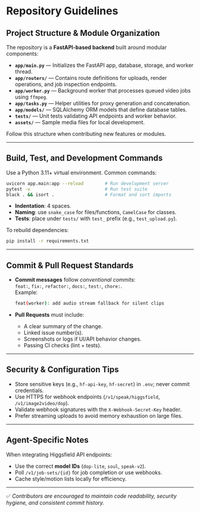 # Repository Guidelines

## Project Structure & Module Organization

The repository is a **FastAPI-based backend** built around modular components:

- **`app/main.py`** — Initializes the FastAPI app, database, storage, and worker thread.  
- **`app/routers/`** — Contains route definitions for uploads, render operations, and job inspection endpoints.  
- **`app/worker.py`** — Background worker that processes queued video jobs using `ffmpeg`.  
- **`app/tasks.py`** — Helper utilities for proxy generation and concatenation.  
- **`app/models/`** — SQLAlchemy ORM models that define database tables.  
- **`tests/`** — Unit tests validating API endpoints and worker behavior.  
- **`assets/`** — Sample media files for local development.

Follow this structure when contributing new features or modules.

---

## Build, Test, and Development Commands

Use a Python 3.11+ virtual environment. Common commands:

```bash
uvicorn app.main:app --reload        # Run development server
pytest -v                            # Run test suite
black . && isort .                   # Format and sort imports
```

- **Indentation**: 4 spaces.  
- **Naming**: use `snake_case` for files/functions, `CamelCase` for classes.  
- **Tests**: place under `tests/` with `test_` prefix (e.g., `test_upload.py`).  

To rebuild dependencies:

```bash
pip install -r requirements.txt
```

---

## Commit & Pull Request Standards

- **Commit messages** follow *conventional commits*:  
  `feat:`, `fix:`, `refactor:`, `docs:`, `test:`, `chore:`.  
  Example:

  ```bash
  feat(worker): add audio stream fallback for silent clips
  ```

- **Pull Requests** must include:  
  - A clear summary of the change.  
  - Linked issue number(s).  
  - Screenshots or logs if UI/API behavior changes.  
  - Passing CI checks (lint + tests).  

---

## Security & Configuration Tips

- Store sensitive keys (e.g., `hf-api-key`, `hf-secret`) in `.env`; never commit credentials.  
- Use HTTPS for webhook endpoints (`/v1/speak/higgsfield`, `/v1/image2video/dop`).  
- Validate webhook signatures with the `X-Webhook-Secret-Key` header.  
- Prefer streaming uploads to avoid memory exhaustion on large files.  

---

## Agent-Specific Notes

When integrating Higgsfield API endpoints:

- Use the correct **model IDs** (`dop-lite`, `soul`, `speak-v2`).  
- Poll `/v1/job-sets/{id}` for job completion or use webhooks.  
- Cache style/motion lists locally for efficiency.  

---

✅ *Contributors are encouraged to maintain code readability, security hygiene, and consistent commit history.*
